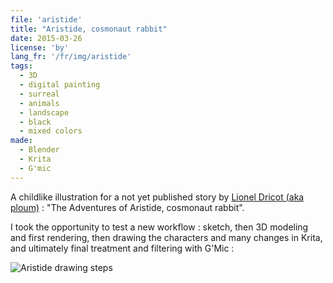 ```yaml
---
file: 'aristide'
title: "Aristide, cosmonaut rabbit"
date: 2015-03-26
license: 'by'
lang_fr: '/fr/img/aristide'
tags:
  - 3D
  - digital painting
  - surreal
  - animals
  - landscape
  - black
  - mixed colors
made:
  - Blender
  - Krita
  - G'mic
---
```


A childlike illustration for a not yet published story by [Lionel Dricot (aka ploum)](http://ploum.net/) : "The Adventures of Aristide, cosmonaut rabbit".

I took the opportunity to test a new workflow : sketch, then 3D modeling and first rendering, then drawing the characters and many changes in Krita, and ultimately final treatment and filtering with G'Mic :

![Aristide drawing steps](/img/blog/aristide-steps.jpg)

